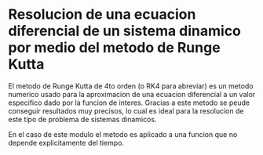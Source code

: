 # Resolucion de una ecuacion diferencial de un sistema dinamico por medio del metodo de Runge Kutta

El metodo de Runge Kutta de 4to orden (o RK4 para abreviar) es un metodo numerico usado para la aproximacion de una ecuacion diferencial a un valor especifico dado por la funcion de interes.
Gracias a este metodo se peude conseguir resultados muy precisos, lo cual es ideal para la resolucion de este tipo de problema de sistemas dinamicos.

En el caso de este modulo el metodo es aplicado a una funcion que no depende explicitamente del tiempo.

